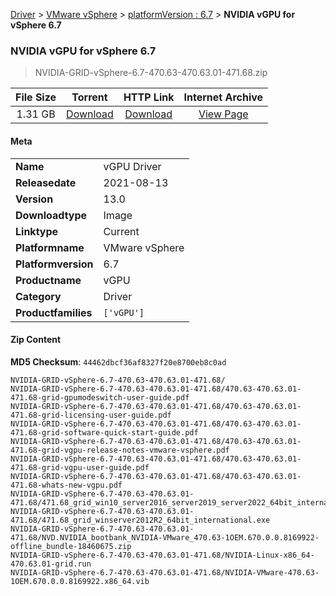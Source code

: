 
[Driver](/README.md)  >  [VMware vSphere](/index/Driver/VMware_vSphere.md)  >  [platformVersion : 6.7](/index/Driver/VMware_vSphere/6.7.md)  >  **NVIDIA vGPU for vSphere 6.7**


###    NVIDIA vGPU for vSphere 6.7

> NVIDIA-GRID-vSphere-6.7-470.63-470.63.01-471.68.zip   


| **File Size** | **Torrent**  | **HTTP Link** | **Internet Archive** |
|:-------------:|:------------:|:-------------:|:--------------------:|
| 1.31 GB |  [Download](https://archive.org/download/nvgpu_NVIDIA-GRID-vSphere-6.7-470.63-470.63.01-471.68.zip_52pbd50s/nvgpu_NVIDIA-GRID-vSphere-6.7-470.63-470.63.01-471.68.zip_52pbd50s_archive.torrent)       | [Download](https://archive.org/compress/nvgpu_NVIDIA-GRID-vSphere-6.7-470.63-470.63.01-471.68.zip_52pbd50s) | [View Page](https://archive.org/details/nvgpu_NVIDIA-GRID-vSphere-6.7-470.63-470.63.01-471.68.zip_52pbd50s)       |

#### Meta

<table>
<tr><td><strong>Name</strong></td><td>vGPU Driver</td></tr>
<tr><td><strong>Releasedate</strong></td><td>2021-08-13</td></tr>
<tr><td><strong>Version</strong></td><td>13.0</td></tr>
<tr><td><strong>Downloadtype</strong></td><td>Image</td></tr>
<tr><td><strong>Linktype</strong></td><td>Current</td></tr>
<tr><td><strong>Platformname</strong></td><td>VMware vSphere</td></tr>
<tr><td><strong>Platformversion</strong></td><td>6.7</td></tr>
<tr><td><strong>Productname</strong></td><td>vGPU</td></tr>
<tr><td><strong>Category</strong></td><td>Driver</td></tr>
<tr><td><strong>Productfamilies</strong></td><td><code>['vGPU']</code></td></tr>
</table>

#### Zip Content

**MD5 Checksum**: `44462dbcf36af8327f20e8700eb8c0ad`

```text
NVIDIA-GRID-vSphere-6.7-470.63-470.63.01-471.68/
NVIDIA-GRID-vSphere-6.7-470.63-470.63.01-471.68/470.63-470.63.01-471.68-grid-gpumodeswitch-user-guide.pdf
NVIDIA-GRID-vSphere-6.7-470.63-470.63.01-471.68/470.63-470.63.01-471.68-grid-licensing-user-guide.pdf
NVIDIA-GRID-vSphere-6.7-470.63-470.63.01-471.68/470.63-470.63.01-471.68-grid-software-quick-start-guide.pdf
NVIDIA-GRID-vSphere-6.7-470.63-470.63.01-471.68/470.63-470.63.01-471.68-grid-vgpu-release-notes-vmware-vsphere.pdf
NVIDIA-GRID-vSphere-6.7-470.63-470.63.01-471.68/470.63-470.63.01-471.68-grid-vgpu-user-guide.pdf
NVIDIA-GRID-vSphere-6.7-470.63-470.63.01-471.68/470.63-470.63.01-471.68-whats-new-vgpu.pdf
NVIDIA-GRID-vSphere-6.7-470.63-470.63.01-471.68/471.68_grid_win10_server2016_server2019_server2022_64bit_international.exe
NVIDIA-GRID-vSphere-6.7-470.63-470.63.01-471.68/471.68_grid_winserver2012R2_64bit_international.exe
NVIDIA-GRID-vSphere-6.7-470.63-470.63.01-471.68/NVD.NVIDIA_bootbank_NVIDIA-VMware_470.63-1OEM.670.0.0.8169922-offline_bundle-18460675.zip
NVIDIA-GRID-vSphere-6.7-470.63-470.63.01-471.68/NVIDIA-Linux-x86_64-470.63.01-grid.run
NVIDIA-GRID-vSphere-6.7-470.63-470.63.01-471.68/NVIDIA-VMware-470.63-1OEM.670.0.0.8169922.x86_64.vib
```